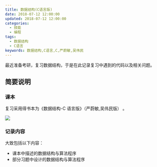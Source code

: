 ```yaml
---
title: 数据结构(C语言版)
date: 2018-07-12 12:00:00
updated: 2018-07-12 12:00:00
categories:
  - 技能
  - 编程
tags:
  - 数据结构
  - C语言
keywords: 数据结构,C语言,C,严蔚敏,吴伟民
---
```


最近准备考研，复习数据结构，于是在此记录复习中遇到的代码以及相关问题。

<!--more-->

## 简要说明

### 课本

复习采用得书本为《数据结构-C 语言版》（严蔚敏,吴伟民版） 。

![](https://img.iszy.cc/20190318212553.png)

### 记录内容

大致包括以下内容：

- 课本中描述的数据结构与算法程序
- 部分习题中设计的数据结构与算法程序
